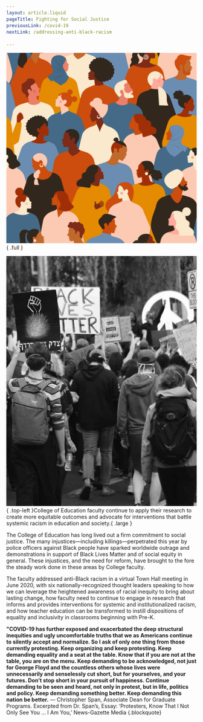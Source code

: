 ```yaml
---
layout: article.liquid
pageTitle: Fighting for Social Justice
previousLink: /covid-19
nextLink: /addressing-anti-black-racism

---
```

![Image of people of different races](/img/equity-image.png){ .full }

![Protestors](/img/fighting-for-social-justice.png){ .top-left }College of Education faculty continue to apply their research to create more equitable outcomes and advocate for interventions that battle systemic racism in education and society.{ .large }

The College of Education has long lived out a firm commitment to social justice. The many injustices—including killings—perpetrated this year by police officers against Black people have sparked worldwide outrage and demonstrations in support of Black Lives Matter and of social equity in general. These injustices, and the need for reform, have brought to the fore the steady work done in these areas by College faculty. 

The faculty addressed anti-Black racism in a virtual Town Hall meeting in June 2020, with six nationally-recognized thought leaders speaking to how we can leverage the heightened awareness of racial inequity to bring about lasting change, how faculty need to continue to engage in research that informs and provides interventions for systemic and institutionalized racism, and how teacher education can be transformed to instill dispositions of equality and inclusivity in classrooms beginning with Pre-K.

**"COVID-19 has further exposed and exacerbated the deep structural inequities and ugly uncomfortable truths that we as Americans continue to silently accept and normalize. So I ask of only one thing from those currently protesting. Keep organizing and keep protesting. Keep demanding equality and a seat at the  table. Know that if you are not at the table, you are on the menu. Keep demanding to be acknowledged, not just for George Floyd and the countless others whose lives were unnecessarily and senselessly cut short, but for yourselves, and your futures. Don’t stop short in your pursuit of happiness. Continue demanding to be seen and heard, not only in protest, but in life, politics and policy. Keep demanding something better. Keep demanding this nation be better.**
— Christopher Span, Associate Dean for Graduate Programs. Excerpted from Dr. Span’s, Essay: ‘Protesters, Know That I Not Only See You ... I Am You,’ News-Gazette Media {.blockquote}

<style> .blockquote { width: 55%; margin: 10px 0 80px 45%; font-weight: normal; } @media only screen and (max-width: 800px) { .blockquote { width: 100%; margin: 10px 0 80px 0; } } </style>